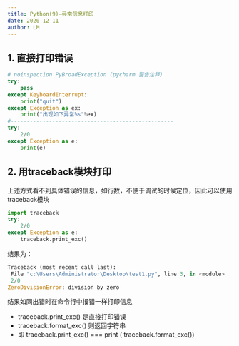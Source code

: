 ```yaml
---
title: Python(9)—异常信息打印
date: 2020-12-11
author: LM
---
```


## 1. 直接打印错误

```python
# noinspection PyBroadException (pycharm 警告注释)
try:
    pass
except KeyboardInterrupt:
    print("quit") 
except Exception as ex:
    print("出现如下异常%s"%ex)
#---------------------------------------------------
try:
    2/0
except Exception as e:
    print(e)
```

## 2. 用traceback模块打印

上述方式看不到具体错误的信息，如行数，不便于调试的时候定位，因此可以使用traceback模块

```python
import traceback
try:
    2/0
except Exception as e:
    traceback.print_exc()
```

结果为：

```python
Traceback (most recent call last):
 File "c:\Users\Administrator\Desktop\test1.py", line 3, in <module>
 2/0
ZeroDivisionError: division by zero
```

结果如同出错时在命令行中报错一样打印信息

- traceback.print_exc() 是直接打印错误
- traceback.format_exc() 则返回字符串
- 即 traceback.print_exc() === print ( traceback.format_exc())